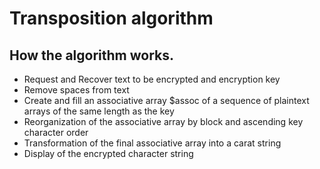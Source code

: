 # Transposition algorithm

## How the algorithm works.

- Request and Recover text to be encrypted and encryption key
- Remove spaces from text
- Create and fill an associative array $assoc of a sequence of plaintext arrays of the same length as the key 
- Reorganization of the associative array by block and ascending key character order
- Transformation of the final associative array into a carat string
- Display of the encrypted character string
